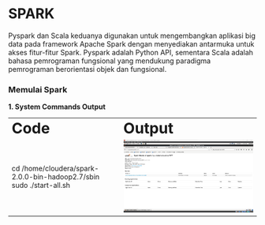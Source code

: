 # SPARK
Pyspark dan Scala keduanya digunakan untuk mengembangkan aplikasi big data pada framework Apache Spark dengan menyediakan antarmuka untuk akses fitur-fitur Spark. Pyspark adalah Python API, sementara Scala adalah bahasa pemrograman fungsional yang mendukung paradigma pemrograman berorientasi objek dan fungsional.

### Memulai Spark
**1. System Commands Output**
<table border="0">
 <tr>
    <td><b style="font-size:30px">Code</b></td>
    <td><b style="font-size:30px">Output</b></td>
 </tr>
 <tr>
    <td>cd /home/cloudera/spark-2.0.0-bin-hadoop2.7/sbin
     sudo ./start-all.sh</td>
    <td><img alt="Dark" src="Memulai Spark.png"></td>
 </tr>
</table><br>

